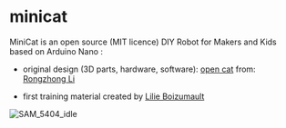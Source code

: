# minicat
MiniCat is an open source (MIT licence) DIY Robot for Makers and Kids based on Arduino Nano :

- original design (3D parts, hardware, software): [open cat](https://github.com/petoicamp/opencat)
  from: [Rongzhong Li](https://www.linkedin.com/in/rongzhongli/) 

- first training material 
  created by [Lilie Boizumault](https://www.linkedin.com/in/lilie-boizumault/)

![SAM_5404_idle](https://user-images.githubusercontent.com/53020923/121858495-f6d35c00-ccf6-11eb-98a1-c22c22b4c43e.JPG)
